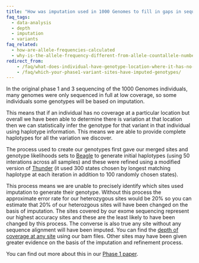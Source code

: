 ```yaml
---
title: "How was imputation used in 1000 Genomes to fill in gaps in sequencing?"
faq_tags:
  - data-analysis
  - depth
  - imputation
  - variants
faq_related:
  - how-are-allele-frequencies-calculated
  - why-is-the-allele-frequency-different-from-allele-countallele-number
redirect_from:
    - /faq/what-does-individual-have-genotype-location-where-it-has-no-sequence-coverage/
    - /faq/which-your-phase1-variant-sites-have-imputed-genotypes/
---
```


In the original phase 1 and 3 sequencing of the 1000 Genomes individuals, many genomes were only sequenced in full at low coverage, so some individuals some genotypes will be based on imputation.  

This means that if an individual has no coverage at a particular location but overall we have been able to determine there is variation at that location then we can statistically infer the genotype for that variant in that individual using haplotype information. This means we are able to provide complete haplotypes for all the variation we discover.

The process used to create our genotypes first gave our merged sites and genotype likelihoods sets to [Beagle](http://faculty.washington.edu/browning/beagle/beagle.html) to generate initial haplotypes (using 50 interations across all samples) and these were refined using a modified version of [Thunder](http://genome.sph.umich.edu/wiki/Thunder) (it used 300 states chosen by longest matching haplotype at each iteration in addition to 100 randomly chosen states).  

This process means we are unable to precisely identify which sites used imputation to generate their genotype. Without this process the approximate error rate for our heterozygous sites would be 20% so you can estimate that 20% of our heterozgous sites will have been changed on the basis of imputation. The sites covered by our exome sequencing represent our highest accuracy sites and these are the least likely to have been changed by this process. The converse is also true any site without any sequence alignment will have been imputed. You can find the [depth of coverage at any site](/faq/what-depth-coverage-your-phase1-variants) using our bam files. Other sites may have been given greater evidence on the basis of the imputation and refinement process.  

You can find out more about this in our [Phase 1 paper](/announcements/integrated-map-genetic-variation-1092-human-genomes-2012-10-31).
